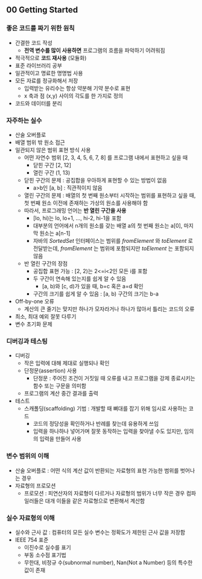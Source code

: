 ## 00 Getting Started

### 좋은 코드를 짜기 위한 원칙

- 간결한 코드 작성
  - __전역 변수를 많이 사용하면__ 프로그램의 흐름을 파악하기 어려워짐
- 적극적으로 __코드 재사용__ (모듈화)
- 표준 라이브러리 공부
- 일관적이고 명료한 명명법 사용
- 모든 자료를 정규화해서 저장
  - 입력받는 유리수는 항상 약분해 기약 분수로 표현 
  - x 축과 점 (x,y) 사이의 각도를 한 가지로 정의
- 코드와 데이터를 분리


### 자주하는 실수

- 산술 오버플로
- 배열 범위 밖 원소 접근
- 일관되지 않은 범위 표현 방식 사용
  - 어떤 자연수 범위 [2, 3, 4, 5, 6, 7, 8] 를 프로그램 내에서 표현하고 싶을 때
    - 닫힌 구간 [2, 12]
    - 열린 구간 (1, 13)
  - 닫힌 구간의 문제 : 공집합을 우아하게 표현할 수 있는 방법이 없음
    - a>b인 [a, b] : 직관적이지 않음 
  - 열린 구간의 문제 : 배열의 첫 번째 원소부터 시작하는 범위를 표현하고 싶을 때, 첫 번째 원소 이전에 존재하는 가상의 원소를 사용해야 함 
  - 따라서, 프로그래밍 언어는 __반 열린 구간을 사용__
    - [lo, hi)는 lo, lo+1, …, hi-2, hi-1을 포함
    - 대부분의 언어에서 n개의 원소를 갖는 배열 a의 첫 번째 원소는 a[0], 마지막 원소는 a[n-1]
    - 자바의 _SortedSet_ 인터페이스는 범위를 _fromElement_ 와 _toElement_ 로 전달받는데, _fromElement_ 는 범위에 포함되지만 _toElement_ 는 포함되지 않음 
  - 반 열린 구간의 장점
    - 공집합 표현 가능 : [2, 2)는 2<=i<2인 모든 i를 포함
    - 두 구간이 연속해 있는지를 쉽게 알 수 있음
      - [a, b)와 [c, d)가 있을 때, b=c 혹은 a=d 확인
    - 구간의 크기를 쉽게 알 수 있음 : [a, b) 구간의 크기는 b-a
- Off-by-one 오류 
  - 계산의 큰 줄기는 맞지만 하나가 모자라거나 하나가 많아서 틀리는 코드의 오류
- 최소, 최대 예외 잘못 다루기
- 변수 초기화 문제


### 디버깅과 테스팅

- 디버깅
  - 작은 입력에 대해 제대로 실행되나 확인
  - 단정문(assertion) 사용
    - 단정문 : 주어진 조건이 거짓일 때 오류를 내고 프로그램을 강제 종료시키는 함수 또는 구문을 의미함
  - 프로그램의 계산 중간 결과를 출력 
- 테스트
  - 스캐폴딩(scaffolding) 기법 : 개발할 때 뼈대를 잡기 위해 임시로 사용하는 코드 
    - 코드의 정당성을 확인하거나 반례를 찾는데 유용하게 쓰임
    - 입력을 하나하나 넣어가며 잘못 동작하는 입력을 찾아낼 수도 있지만, 임의의 입력을 만들어 사용 


### 변수 범위의 이해

- 산술 오버플로 : 어떤 식의 계산 값이 반환되는 자료형의 표현 가능한 범위를 벗어나는 경우 
- 자료형의 프로모션
  - 프로모션 : 피연산자의 자료형이 다르거나 자료형의 범위가 너무 작은 경우 컴파일러들은 대개 이들을 같은 자료형으로 변환해서 계산함

### 실수 자료형의 이해

- 실수와 근사 값 : 컴퓨터의 모든 실수 변수는 정확도가 제한된 근사 값을 저장함 
- IEEE 754 표준 
  - 이진수로 실수를 표기
  - 부동 소수점 표기법
  - 무한대, 비정규 수(subnormal number), Nan(Not a Number) 등의 특수한 값이 존재 